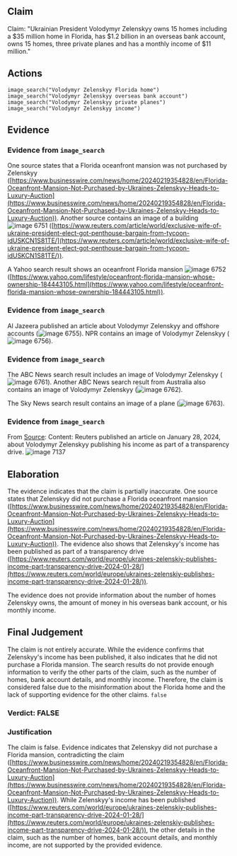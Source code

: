 ## Claim
Claim: "Ukrainian President Volodymyr Zelenskyy owns 15 homes including a $35 million home in Florida, has $1.2 billion in an overseas bank account, owns 15 homes, three private planes and has a monthly income of $11 million."

## Actions
```
image_search("Volodymyr Zelenskyy Florida home")
image_search("Volodymyr Zelenskyy overseas bank account")
image_search("Volodymyr Zelenskyy private planes")
image_search("Volodymyr Zelenskyy income")
```

## Evidence
### Evidence from `image_search`
One source states that a Florida oceanfront mansion was not purchased by Zelenskyy ([https://www.businesswire.com/news/home/20240219354828/en/Florida-Oceanfront-Mansion-Not-Purchased-by-Ukraines-Zelenskyy-Heads-to-Luxury-Auction](https://www.businesswire.com/news/home/20240219354828/en/Florida-Oceanfront-Mansion-Not-Purchased-by-Ukraines-Zelenskyy-Heads-to-Luxury-Auction)). Another source contains an image of a building ![image 6751](media/2025-08-29_23-04-1756508674-609176.jpg) ([https://www.reuters.com/article/world/exclusive-wife-of-ukraine-president-elect-got-penthouse-bargain-from-tycoon-idUSKCN1S81TE/](https://www.reuters.com/article/world/exclusive-wife-of-ukraine-president-elect-got-penthouse-bargain-from-tycoon-idUSKCN1S81TE/)).

A Yahoo search result shows an oceanfront Florida mansion ![image 6752](media/2025-08-29_23-04-1756508674-852940.jpg) ([https://www.yahoo.com/lifestyle/oceanfront-florida-mansion-whose-ownership-184443105.html](https://www.yahoo.com/lifestyle/oceanfront-florida-mansion-whose-ownership-184443105.html)).


### Evidence from `image_search`
Al Jazeera published an article about Volodymyr Zelenskyy and offshore accounts (![image 6755](media/2025-08-29_23-04-1756508683-891786.jpg)). NPR contains an image of Volodymyr Zelenskyy (![image 6756](media/2025-08-29_23-04-1756508684-999904.jpg)).


### Evidence from `image_search`
The ABC News search result includes an image of Volodymyr Zelenskyy (![image 6761](media/2025-08-29_23-04-1756508692-915070.jpg)). Another ABC News search result from Australia also contains an image of Volodymyr Zelenskyy (![image 6762](media/2025-08-29_23-04-1756508695-232960.jpg)).

The Sky News search result contains an image of a plane (![image 6763](media/2025-08-29_23-04-1756508695-522912.jpg)).


### Evidence from `image_search`
From [Source](https://www.reuters.com/world/europe/ukraines-zelenskiy-publishes-income-part-transparency-drive-2024-01-28/): 
Content: Reuters published an article on January 28, 2024, about Volodymyr Zelenskyy publishing his income as part of a transparency drive. ![image 7137](media/2025-08-29_23-23-1756509830-866390.jpg)


## Elaboration
The evidence indicates that the claim is partially inaccurate. One source states that Zelenskyy did not purchase a Florida oceanfront mansion ([https://www.businesswire.com/news/home/20240219354828/en/Florida-Oceanfront-Mansion-Not-Purchased-by-Ukraines-Zelenskyy-Heads-to-Luxury-Auction](https://www.businesswire.com/news/home/20240219354828/en/Florida-Oceanfront-Mansion-Not-Purchased-by-Ukraines-Zelenskyy-Heads-to-Luxury-Auction)). The evidence also shows that Zelenskyy's income has been published as part of a transparency drive ([https://www.reuters.com/world/europe/ukraines-zelenskiy-publishes-income-part-transparency-drive-2024-01-28/](https://www.reuters.com/world/europe/ukraines-zelenskiy-publishes-income-part-transparency-drive-2024-01-28/)).

The evidence does not provide information about the number of homes Zelenskyy owns, the amount of money in his overseas bank account, or his monthly income.


## Final Judgement
The claim is not entirely accurate. While the evidence confirms that Zelenskyy's income has been published, it also indicates that he did not purchase a Florida mansion. The search results do not provide enough information to verify the other parts of the claim, such as the number of homes, bank account details, and monthly income. Therefore, the claim is considered false due to the misinformation about the Florida home and the lack of supporting evidence for the other claims. `false`

### Verdict: FALSE

### Justification
The claim is false. Evidence indicates that Zelenskyy did not purchase a Florida mansion, contradicting the claim ([https://www.businesswire.com/news/home/20240219354828/en/Florida-Oceanfront-Mansion-Not-Purchased-by-Ukraines-Zelenskyy-Heads-to-Luxury-Auction](https://www.businesswire.com/news/home/20240219354828/en/Florida-Oceanfront-Mansion-Not-Purchased-by-Ukraines-Zelenskyy-Heads-to-Luxury-Auction)). While Zelenskyy's income has been published ([https://www.reuters.com/world/europe/ukraines-zelenskiy-publishes-income-part-transparency-drive-2024-01-28/](https://www.reuters.com/world/europe/ukraines-zelenskiy-publishes-income-part-transparency-drive-2024-01-28/)), the other details in the claim, such as the number of homes, bank account details, and monthly income, are not supported by the provided evidence.
